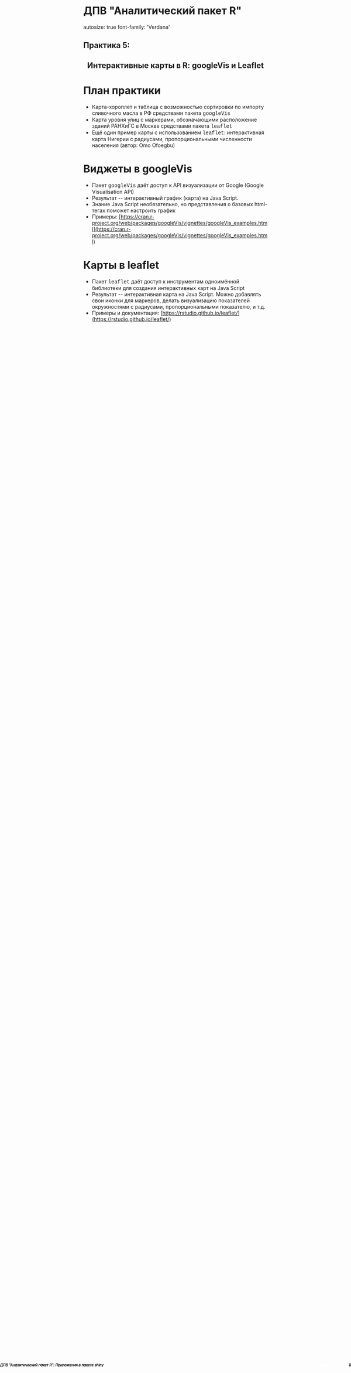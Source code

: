<style>

.footer-left {  
    position: fixed;  
    top: 95%;  
    left: 0%;  
    text-align: left;  
    width:85%;  
}  
  
.footer-right {  
    position: fixed;  
    top: 95%;  
    right: 0%;  
    text-align: right;  
    width:15%;  
}  
  
.col2 {  
    columns: 2 200px;           /* number of columns and width in pixels*/
    -webkit-columns: 2 200px;   /* chrome, safari */
    -moz-columns: 2 200px;      /* firefox */
}  
  
</style>

ДПВ "Аналитический пакет R"
========================================================
autosize: true
font-family: 'Verdana'

## Практика 5:  
## <center>Интерактивные карты в R: googleVis и Leaflet</center>



<!-- Нижний колонтитул -->
<div class = "footer-left" style = "font-size: 70%; color: white; width:50%;">ГУУ, ИИС, кафедра ММЭУ</div>
<div class = "footer-right" style = "font-size: 70%; color: white; width:50%;">весенний семестр 2017/2018</div>

План практики 
========================================================

- Карта-хороплет и таблица с возможностью сортировки по импорту сливочного масла в РФ средствами пакета <font face = "Courier New">googleVis</font>     
- Карта уровня улиц с маркерами, обозначающими расположение зданий РАНХиГС в Москве средствами пакета <font face = "Courier New">leaflet</font>   
- Ещё один пример карты с использованием <font face = "Courier New">leaflet</font>: интерактивная карта Нигерии с радиусами, пропорциональными численности населения (автор: Omo Ofoegbu)   

<!-- Нижний колонтитул -->

<div class = "footer-left" style = "font-size: 70%;"><em>ДПВ "Аналитический пакет R": Приложения в пакете shiny</em></div>
<div class = "footer-right" style = "font-size: 70%;">2</div>

Виджеты в googleVis  
========================================================

- Пакет <font face = "Courier New">googleVis</font> даёт доступ к API визуализации от Google (Google Visualisation API)  
- Результат -- интерактивный график (карта) на Java Script.  
- Знание Java Script необязательно, но представления о базовых html-тегах поможет настроить график  
- Примеры: [https://cran.r-project.org/web/packages/googleVis/vignettes/googleVis_examples.html](https://cran.r-project.org/web/packages/googleVis/vignettes/googleVis_examples.html)  

<!-- Нижний колонтитул -->

<div class = "footer-left" style = "font-size: 70%;"><em>ДПВ "Аналитический пакет R": Приложения в пакете shiny</em></div>
<div class = "footer-right" style = "font-size: 70%;">3</div>

Карты в leaflet  
========================================================

- Пакет <font face = "Courier New">leaflet</font> даёт доступ к инструментам одноимённой библиотеки для создания интерактивных карт на Java Script   
- Результат -- интерактивная карта на Java Script. Можно добавлять свои иконки для маркеров, делать визуализацию показателей окружностями с радиусами, пропорциональными показателю, и т.д.  
- Примеры и документация: [https://rstudio.github.io/leaflet/](https://rstudio.github.io/leaflet/)  

<!-- Нижний колонтитул -->

<div class = "footer-left" style = "font-size: 70%;"><em>ДПВ "Аналитический пакет R": Приложения в пакете shiny</em></div>
<div class = "footer-right" style = "font-size: 70%;">4</div>

